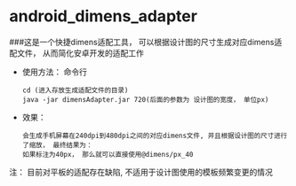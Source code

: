 # android_dimens_adapter
###这是一个快捷dimens适配工具， 可以根据设计图的尺寸生成对应dimens适配文件， 从而简化安卓开发的适配工作
- 使用方法： 命令行
    
      cd (进入存放生成适配文件的目录)
      java -jar dimensAdapter.jar 720(后面的参数为 设计图的宽度， 单位px)
- 效果：
    
      会生成手机屏幕在240dpi到480dpi之间的对应dimens文件, 并且根据设计图的尺寸进行了缩放， 最终结果为：
      如果标注为40px， 那么就可以直接使用@dimens/px_40
注： 目前对平板的适配存在缺陷, 不适用于设计图使用的模板频繁变更的情况
